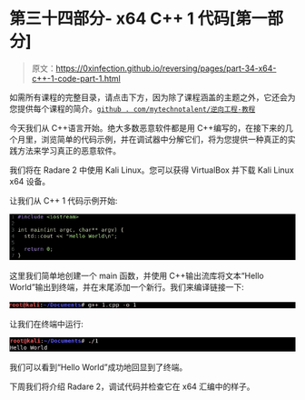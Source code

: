 # 第三十四部分- x64 C++ 1 代码[第一部分]

> 原文：<https://0xinfection.github.io/reversing/pages/part-34-x64-c++-1-code-part-1.html>

如需所有课程的完整目录，请点击下方，因为除了课程涵盖的主题之外，它还会为您提供每个课程的简介。[`github . com/mytechnotalent/逆向工程-教程`](https://github.com/mytechnotalent/Reverse-Engineering-Tutorial)

今天我们从 C++语言开始。绝大多数恶意软件都是用 C++编写的，在接下来的几个月里，浏览简单的代码示例，并在调试器中分解它们，将为您提供一种真正的实践方法来学习真正的恶意软件。

我们将在 Radare 2 中使用 Kali Linux。您可以获得 VirtualBox 并下载 Kali Linux x64 设备。

让我们从 C++ 1 代码示例开始:

![](img/a86496e2cc9329b54136ad1648e3ce10.png)

这里我们简单地创建一个 main 函数，并使用 C++输出流库将文本“Hello World”输出到终端，并在末尾添加一个新行。我们来编译链接一下:

![](img/ee638ab4c1314ad7c281224b05607890.png)

让我们在终端中运行:

![](img/7e5e727d884a93afbb2d1aaf16519ec9.png)

我们可以看到“Hello World”成功地回显到了终端。

下周我们将介绍 Radare 2，调试代码并检查它在 x64 汇编中的样子。